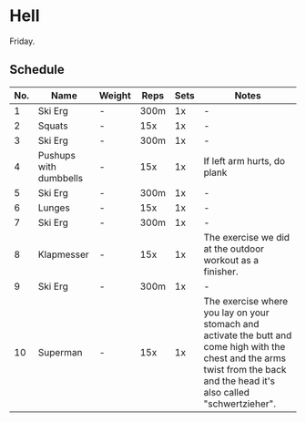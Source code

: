 # Hell
Friday.

## Schedule
| No. | Name                   | Weight | Reps | Sets | Notes |
| --- | ---                    | -      | ---  | ---  | ---   |
| 1   | Ski Erg                | -      | 300m | 1x   | -
| 2   | Squats                 | -      | 15x  | 1x   | -
| 3   | Ski Erg                | -      | 300m | 1x   | -
| 4   | Pushups with dumbbells | -      | 15x  | 1x   | If left arm hurts, do plank
| 5   | Ski Erg                | -      | 300m | 1x   | -
| 6   | Lunges                 | -      | 15x  | 1x   | -
| 7   | Ski Erg                | -      | 300m | 1x   | -
| 8   | Klapmesser             | -      | 15x  | 1x   | The exercise we did at the outdoor workout as a finisher.
| 9   | Ski Erg                | -      | 300m | 1x   | -
| 10  | Superman               | -      | 15x  | 1x   | The exercise where you lay on your stomach and activate the butt and come high with the chest and the arms twist from the back and the head it's also called "schwertzieher".
